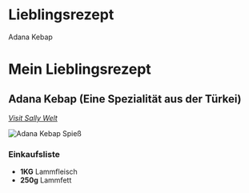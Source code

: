 # Lieblingsrezept
Adana Kebap

# Mein Lieblingsrezept

## Adana Kebap (Eine Spezialität aus der Türkei)

_[Visit Sally Welt](https://sallys-blog.de/rezepte/adana-kebab-leckere-grillspiesse-)_ 

![Adana Kebap Spieß](https://sallys-blog.de/_next/image?url=https%3A%2F%2Fimg2.storyblok.com%2F950x650%2Ff%2F130848%2F799x533%2Fdf5ad4762f%2F1324_20028_adana_kebab_spiesse_1.jpg&w=1920&q=75)

### Einkaufsliste

* **1KG** Lammfleisch
* **250g** Lammfett

